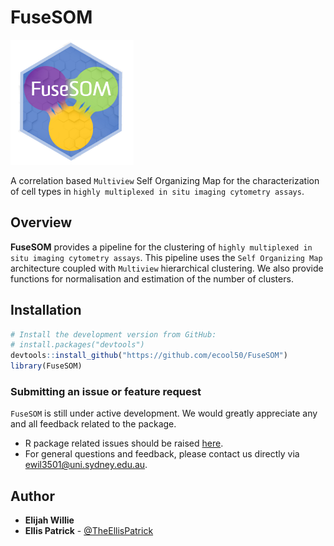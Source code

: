 FuseSOM
======================================================

<img src=inst/FuseSOM.png height="200">

A correlation based `Multiview` Self Organizing Map for the characterization of 
cell types in `highly multiplexed in situ imaging cytometry assays`.

Overview
--------

**FuseSOM** provides a pipeline for the clustering of `highly multiplexed in situ imaging cytometry assays`.
This pipeline uses the `Self Organizing Map` architecture coupled with `Multiview` hierarchical clustering.
We also provide functions for normalisation and estimation of the number of clusters.

Installation
--------

```r
# Install the development version from GitHub:
# install.packages("devtools")
devtools::install_github("https://github.com/ecool50/FuseSOM")
library(FuseSOM)
```

### Submitting an issue or feature request

`FuseSOM` is still under active development. We would greatly appreciate any and 
all feedback related to the package.

* R package related issues should be raised [here](https://github.com/ecool50/FuseSOM/issues).
* For general questions and feedback, please contact us directly via [ewil3501@uni.sydney.edu.au](mailto:ewil3501@uni.sydney.edu.au).


## Author

* **Elijah Willie**
* **Ellis Patrick**  - [@TheEllisPatrick](https://twitter.com/TheEllisPatrick)
